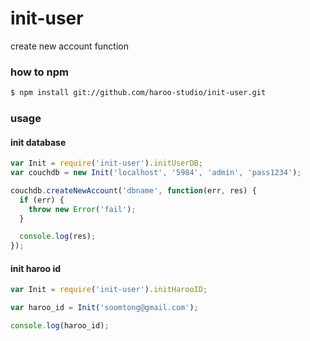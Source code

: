 init-user
=========

create new account function 

### how to npm

```bash
$ npm install git://github.com/haroo-studio/init-user.git
```

### usage

#### init database

```js
var Init = require('init-user').initUserDB;
var couchdb = new Init('localhost', '5984', 'admin', 'pass1234');

couchdb.createNewAccount('dbname', function(err, res) {
  if (err) {
    throw new Error('fail');
  }

  console.log(res);
});
```

#### init haroo id

```js
var Init = require('init-user').initHarooID;

var haroo_id = Init('soomtong@gmail.com');

console.log(haroo_id);
```

